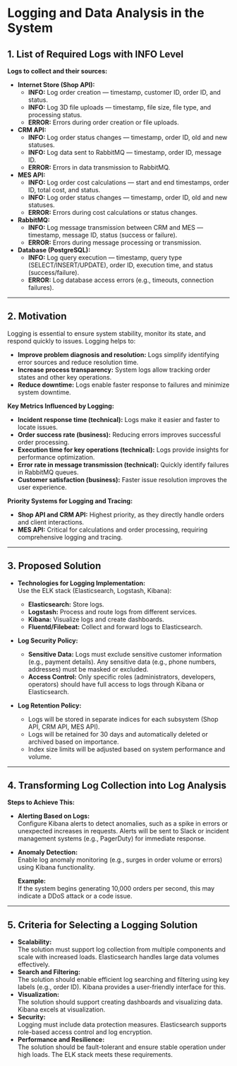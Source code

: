 # Logging and Data Analysis in the System

## 1. **List of Required Logs with INFO Level**
**Logs to collect and their sources:**
- **Internet Store (Shop API):**
  - **INFO:** Log order creation — timestamp, customer ID, order ID, and status.
  - **INFO:** Log 3D file uploads — timestamp, file size, file type, and processing status.
  - **ERROR:** Errors during order creation or file uploads.
- **CRM API:**
  - **INFO:** Log order status changes — timestamp, order ID, old and new statuses.
  - **INFO:** Log data sent to RabbitMQ — timestamp, order ID, message ID.
  - **ERROR:** Errors in data transmission to RabbitMQ.
- **MES API:**
  - **INFO:** Log order cost calculations — start and end timestamps, order ID, total cost, and status.
  - **INFO:** Log order status changes — timestamp, order ID, old and new statuses.
  - **ERROR:** Errors during cost calculations or status changes.
- **RabbitMQ:**
  - **INFO:** Log message transmission between CRM and MES — timestamp, message ID, status (success or failure).
  - **ERROR:** Errors during message processing or transmission.
- **Database (PostgreSQL):**
  - **INFO:** Log query execution — timestamp, query type (SELECT/INSERT/UPDATE), order ID, execution time, and status (success/failure).
  - **ERROR:** Log database access errors (e.g., timeouts, connection failures).

---

## 2. **Motivation**
Logging is essential to ensure system stability, monitor its state, and respond quickly to issues. Logging helps to:
- **Improve problem diagnosis and resolution:** Logs simplify identifying error sources and reduce resolution time.
- **Increase process transparency:** System logs allow tracking order states and other key operations.
- **Reduce downtime:** Logs enable faster response to failures and minimize system downtime.

**Key Metrics Influenced by Logging:**
- **Incident response time (technical):** Logs make it easier and faster to locate issues.
- **Order success rate (business):** Reducing errors improves successful order processing.
- **Execution time for key operations (technical):** Logs provide insights for performance optimization.
- **Error rate in message transmission (technical):** Quickly identify failures in RabbitMQ queues.
- **Customer satisfaction (business):** Faster issue resolution improves the user experience.

**Priority Systems for Logging and Tracing:**
- **Shop API and CRM API:** Highest priority, as they directly handle orders and client interactions.
- **MES API:** Critical for calculations and order processing, requiring comprehensive logging and tracing.

---

## 3. **Proposed Solution**
- **Technologies for Logging Implementation:**  
  Use the ELK stack (Elasticsearch, Logstash, Kibana):
  - **Elasticsearch:** Store logs.
  - **Logstash:** Process and route logs from different services.
  - **Kibana:** Visualize logs and create dashboards.
  - **Fluentd/Filebeat:** Collect and forward logs to Elasticsearch.

- **Log Security Policy:**  
  - **Sensitive Data:** Logs must exclude sensitive customer information (e.g., payment details). Any sensitive data (e.g., phone numbers, addresses) must be masked or excluded.
  - **Access Control:** Only specific roles (administrators, developers, operators) should have full access to logs through Kibana or Elasticsearch.

- **Log Retention Policy:**  
  - Logs will be stored in separate indices for each subsystem (Shop API, CRM API, MES API).
  - Logs will be retained for 30 days and automatically deleted or archived based on importance.
  - Index size limits will be adjusted based on system performance and volume.

---

## 4. **Transforming Log Collection into Log Analysis**
**Steps to Achieve This:**
- **Alerting Based on Logs:**  
  Configure Kibana alerts to detect anomalies, such as a spike in errors or unexpected increases in requests. Alerts will be sent to Slack or incident management systems (e.g., PagerDuty) for immediate response.
- **Anomaly Detection:**  
  Enable log anomaly monitoring (e.g., surges in order volume or errors) using Kibana functionality.

  **Example:**  
  If the system begins generating 10,000 orders per second, this may indicate a DDoS attack or a code issue.

---

## 5. **Criteria for Selecting a Logging Solution**
- **Scalability:**  
  The solution must support log collection from multiple components and scale with increased loads. Elasticsearch handles large data volumes effectively.
- **Search and Filtering:**  
  The solution should enable efficient log searching and filtering using key labels (e.g., order ID). Kibana provides a user-friendly interface for this.
- **Visualization:**  
  The solution should support creating dashboards and visualizing data. Kibana excels at visualization.
- **Security:**  
  Logging must include data protection measures. Elasticsearch supports role-based access control and log encryption.
- **Performance and Resilience:**  
  The solution should be fault-tolerant and ensure stable operation under high loads. The ELK stack meets these requirements.
